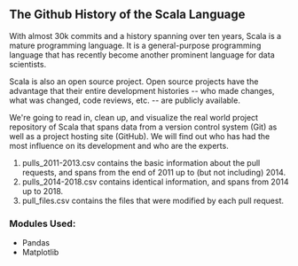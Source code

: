 ## The Github History of the Scala Language

With almost 30k commits and a history spanning over ten years, Scala is a mature programming language. It is a general-purpose programming language that has recently become another prominent language for data scientists.

Scala is also an open source project. Open source projects have the advantage that their entire development histories -- who made changes, what was changed, code reviews, etc. -- are publicly available.

We're going to read in, clean up, and visualize the real world project repository of Scala that spans data from a version control system (Git) as well as a project hosting site (GitHub). We will find out who has had the most influence on its development and who are the experts.

1. pulls_2011-2013.csv contains the basic information about the pull requests, and spans from the end of 2011 up to (but not including) 2014.
2. pulls_2014-2018.csv contains identical information, and spans from 2014 up to 2018.
3. pull_files.csv contains the files that were modified by each pull request.

### Modules Used:

- Pandas
- Matplotlib
